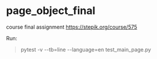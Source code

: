 # page_object_final
 course final assignment https://stepik.org/course/575

Run: 
> pytest -v --tb=line --language=en test_main_page.py
